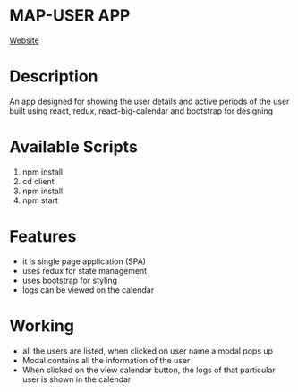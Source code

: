# MAP-USER APP

[Website](http://shivaslb72.github.io/MAP_USER)

# Description

An app designed for showing the user details and active periods of the user built using react, redux, react-big-calendar and bootstrap for designing

# Available Scripts

1. npm install
2. cd client
3. npm install
4. npm start

# Features

* it is single page application (SPA)
* uses redux for state management
* uses bootstrap for styling
* logs can be viewed on the calendar

# Working

* all the users are listed, when clicked on user name a modal pops up
* Modal contains all the information of the user
* When clicked on the view calendar button, the logs of that particular user is shown in the calendar

